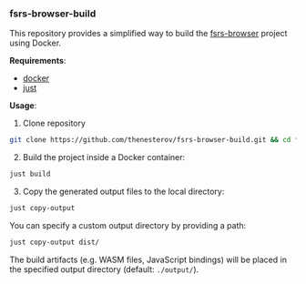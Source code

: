 ### fsrs-browser-build

This repository provides a simplified way to build the [fsrs-browser](https://github.com/open-spaced-repetition/fsrs-browser) project using Docker.

**Requirements**:
- [docker](https://www.docker.com)
- [just](https://github.com/casey/just)

**Usage**:
1. Clone repository
```sh
git clone https://github.com/thenesterov/fsrs-browser-build.git && cd fsrs-browser-build
```

2. Build the project inside a Docker container:
```sh
just build
```
3. Copy the generated output files to the local directory:
```sh
just copy-output
```
You can specify a custom output directory by providing a path: 
```sh
just copy-output dist/
```

The build artifacts (e.g. WASM files, JavaScript bindings) will be placed in the specified output directory (default: `./output/`). 
